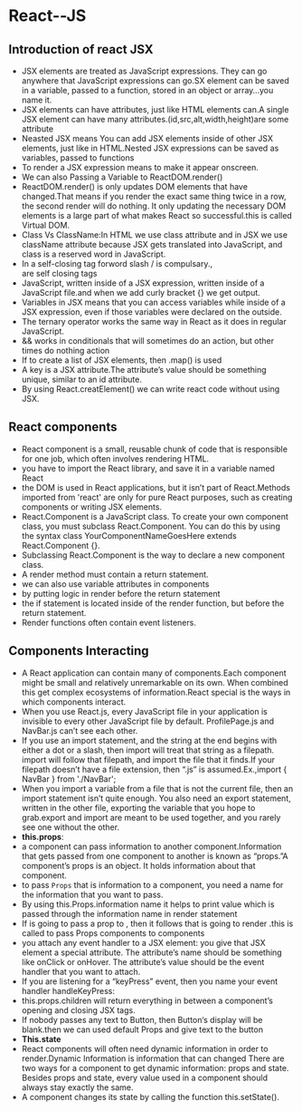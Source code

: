 # React--JS
## Introduction of react JSX
- JSX elements are treated as JavaScript expressions. They can go anywhere that JavaScript expressions can go.SX element can be saved in a variable, passed to a function, stored in an object or array…you name it.
- JSX elements can have attributes, just like HTML elements can.A single JSX element can have many attributes.(id,src,alt,width,height)are some attribute
- Neasted JSX means You can add JSX elements inside of other JSX elements, just like in HTML.Nested JSX expressions can be saved as variables, passed to functions
- To render a JSX expression means to make it appear onscreen.
- We can also Passing a Variable to ReactDOM.render()
- ReactDOM.render() is only updates DOM elements that have changed.That means if you render the exact same thing twice in a row, the second render will do nothing. It only updating the necessary DOM elements is a large part of what makes React so successful.this is called Virtual DOM.
- Class Vs ClassName:In HTML we use class attribute and in JSX we use className attribute because JSX gets translated into JavaScript, and class is a reserved word in JavaScript.
- In a self-closing tag forword slash / is compulsary.<img>,<br> are self closing tags
- JavaScript, written inside of a JSX expression, written inside of a JavaScript file.and when we add curly bracket {} we get output.
- Variables in JSX means that you can access variables while inside of a JSX expression, even if those variables were declared on the outside.
- The ternary operator works the same way in React as it does in regular JavaScript. 
- && works in conditionals that will sometimes do an action, but other times do nothing action
- If to create a list of JSX elements, then .map() is used
- A key is a JSX attribute.The attribute’s value should be something unique, similar to an id attribute.
- By using React.creatElement() we can write react code without using JSX.
## React components
-  React component is a small, reusable chunk of code that is responsible for one job, which often involves rendering HTML.
-  you have to import the React library, and save it in a variable named React
-  the DOM is used in React applications, but it isn’t part of React.Methods imported from 'react' are only for pure React purposes, such as creating components or writing JSX elements.
-  React.Component is a JavaScript class. To create your own component class, you must subclass React.Component. You can do this by using the syntax class YourComponentNameGoesHere extends React.Component {}.
-  Subclassing React.Component is the way to declare a new component class.
-  A render method must contain a return statement.
-  we can also use variable attributes in components
-  by putting logic in render before the return statement
-  the if statement is located inside of the render function, but before the return statement.
- Render functions often contain event listeners. 
## Components Interacting
- A React application can contain many of components.Each component might be small and relatively unremarkable on its own. When combined this get complex ecosystems of information.React special is the ways in which components interact.
- When you use React.js, every JavaScript file in your application is invisible to every other JavaScript file by default. ProfilePage.js and NavBar.js can’t see each other.
- If you use an import statement, and the string at the end begins with either a dot or a slash, then import will treat that string as a filepath. import will follow that filepath, and import the file that it finds.If your filepath doesn’t have a file extension, then “.js” is assumed.Ex.,import { NavBar } from './NavBar';
- When you import a variable from a file that is not the current file, then an import statement isn’t quite enough. You also need an export statement, written in the other file, exporting the variable that you hope to grab.export and import are meant to be used together, and you rarely see one without the other.
- **this.props**:
-  a component can pass information to another component.Information that gets passed from one component to another is known as “props.”A component’s props is an object. It holds information about that component.
- to pass `Props` that is information to a component, you need a name for the information that you want to pass.
- By using this.Props.information name it helps to print value which is passed through the information name in render statement
- If <App /> is going to pass a prop to <Greeting />, then it follows that <App /> is going to render <Greeting />.this is called to pass Props components to components
- you attach any event handler to a JSX element: you give that JSX element a special attribute. The attribute’s name should be something like onClick or onHover. The attribute’s value should be the event handler that you want to attach.
-  If you are listening for a “keyPress” event, then you name your event handler handleKeyPress:
-  this.props.children will return everything in between a component’s opening and closing JSX tags.
-  If nobody passes any text to Button, then Button‘s display will be blank.then we can used default Props and give text to the button
-  **This.state**
-  React components will often need dynamic information in order to render.Dynamic Information is information that can changed There are two ways for a component to get dynamic information: props and state. Besides props and state, every value used in a component should always stay exactly the same.
-  A component changes its state by calling the function this.setState().
